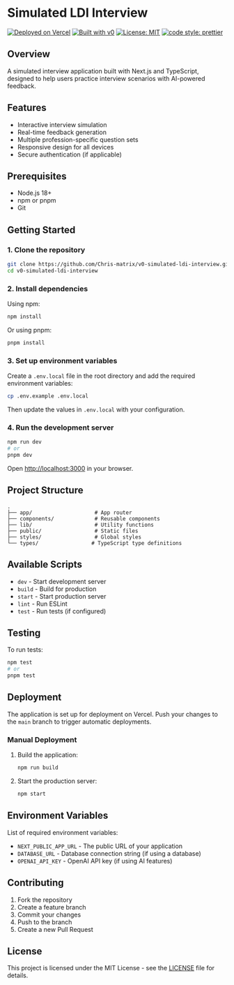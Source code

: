 # Simulated LDI Interview

[![Deployed on Vercel](https://img.shields.io/badge/Deployed%20on-Vercel-black?style=for-the-badge&logo=vercel)](https://vercel.com/christain-watts-projects/v0-simulated-ldi-interview)
[![Built with v0](https://img.shields.io/badge/Built%20with-v0.dev-black?style=for-the-badge)](https://v0.dev/chat/projects/RyOViZu9UrN)
[![License: MIT](https://img.shields.io/badge/License-MIT-yellow.svg)](https://opensource.org/licenses/MIT)
[![code style: prettier](https://img.shields.io/badge/code_style-prettier-ff69b4.svg?style=flat-square)](https://github.com/prettier/prettier)

## Overview

A simulated interview application built with Next.js and TypeScript, designed to help users practice interview scenarios with AI-powered feedback.

## Features

- Interactive interview simulation
- Real-time feedback generation
- Multiple profession-specific question sets
- Responsive design for all devices
- Secure authentication (if applicable)

## Prerequisites

- Node.js 18+
- npm or pnpm
- Git

## Getting Started

### 1. Clone the repository

```bash
git clone https://github.com/Chris-matrix/v0-simulated-ldi-interview.git
cd v0-simulated-ldi-interview
```

### 2. Install dependencies

Using npm:
```bash
npm install
```

Or using pnpm:
```bash
pnpm install
```

### 3. Set up environment variables

Create a `.env.local` file in the root directory and add the required environment variables:

```bash
cp .env.example .env.local
```

Then update the values in `.env.local` with your configuration.

### 4. Run the development server

```bash
npm run dev
# or
pnpm dev
```

Open [http://localhost:3000](http://localhost:3000) in your browser.

## Project Structure

```
.
├── app/                    # App router
├── components/             # Reusable components
├── lib/                    # Utility functions
├── public/                 # Static files
├── styles/                 # Global styles
└── types/                 # TypeScript type definitions
```

## Available Scripts

- `dev` - Start development server
- `build` - Build for production
- `start` - Start production server
- `lint` - Run ESLint
- `test` - Run tests (if configured)

## Testing

To run tests:

```bash
npm test
# or
pnpm test
```

## Deployment

The application is set up for deployment on Vercel. Push your changes to the `main` branch to trigger automatic deployments.

### Manual Deployment

1. Build the application:
   ```bash
   npm run build
   ```

2. Start the production server:
   ```bash
   npm start
   ```

## Environment Variables

List of required environment variables:

- `NEXT_PUBLIC_APP_URL` - The public URL of your application
- `DATABASE_URL` - Database connection string (if using a database)
- `OPENAI_API_KEY` - OpenAI API key (if using AI features)

## Contributing

1. Fork the repository
2. Create a feature branch
3. Commit your changes
4. Push to the branch
5. Create a new Pull Request

## License

This project is licensed under the MIT License - see the [LICENSE](LICENSE) file for details.